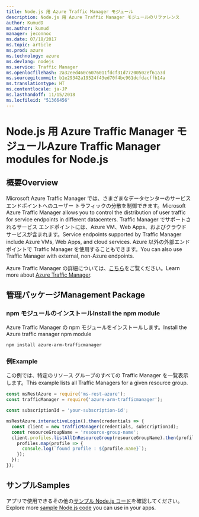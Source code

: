 ```yaml
---
title: Node.js 用 Azure Traffic Manager モジュール
description: Node.js 用 Azure Traffic Manager モジュールのリファレンス
author: KumudD
ms.author: kumud
manager: jeconnoc
ms.date: 07/18/2017
ms.topic: article
ms.prod: azure
ms.technology: azure
ms.devlang: nodejs
ms.service: Traffic Manager
ms.openlocfilehash: 2a32eed460c6076011fdcf31d77200502ef61a3d
ms.sourcegitcommit: b1e29342a19524f43ed70f4bc961dcfdacffb14a
ms.translationtype: HT
ms.contentlocale: ja-JP
ms.lasthandoff: 11/15/2018
ms.locfileid: "51366456"
---
```

# <a name="azure-traffic-manager-modules-for-nodejs"></a><span data-ttu-id="33162-103">Node.js 用 Azure Traffic Manager モジュール</span><span class="sxs-lookup"><span data-stu-id="33162-103">Azure Traffic Manager modules for Node.js</span></span>

## <a name="overview"></a><span data-ttu-id="33162-104">概要</span><span class="sxs-lookup"><span data-stu-id="33162-104">Overview</span></span>

<span data-ttu-id="33162-105">Microsoft Azure Traffic Manager では、さまざまなデータセンターのサービス エンドポイントへのユーザー トラフィックの分散を制御できます。</span><span class="sxs-lookup"><span data-stu-id="33162-105">Microsoft Azure Traffic Manager allows you to control the distribution of user traffic for service endpoints in different datacenters.</span></span> <span data-ttu-id="33162-106">Traffic Manager でサポートされるサービス エンドポイントには、Azure VM、Web Apps、およびクラウド サービスが含まれます。</span><span class="sxs-lookup"><span data-stu-id="33162-106">Service endpoints supported by Traffic Manager include Azure VMs, Web Apps, and cloud services.</span></span> <span data-ttu-id="33162-107">Azure 以外の外部エンドポイントで Traffic Manager を使用することもできます。</span><span class="sxs-lookup"><span data-stu-id="33162-107">You can also use Traffic Manager with external, non-Azure endpoints.</span></span>

<span data-ttu-id="33162-108">Azure Traffic Manager の詳細については、[こちら](https://docs.microsoft.com/azure/traffic-manager/traffic-manager-overview)をご覧ください。</span><span class="sxs-lookup"><span data-stu-id="33162-108">Learn more about [Azure Traffic Manager](https://docs.microsoft.com/azure/traffic-manager/traffic-manager-overview).</span></span>

## <a name="management-package"></a><span data-ttu-id="33162-109">管理パッケージ</span><span class="sxs-lookup"><span data-stu-id="33162-109">Management Package</span></span>

### <a name="install-the-npm-module"></a><span data-ttu-id="33162-110">npm モジュールのインストール</span><span class="sxs-lookup"><span data-stu-id="33162-110">Install the npm module</span></span>

<span data-ttu-id="33162-111">Azure Traffic Manager の npm モジュールをインストールします。</span><span class="sxs-lookup"><span data-stu-id="33162-111">Install the Azure traffic manager npm module</span></span>

```bash
npm install azure-arm-trafficmanager
```

### <a name="example"></a><span data-ttu-id="33162-112">例</span><span class="sxs-lookup"><span data-stu-id="33162-112">Example</span></span>

<span data-ttu-id="33162-113">この例では、特定のリソース グループのすべての Traffic Manager を一覧表示します。</span><span class="sxs-lookup"><span data-stu-id="33162-113">This example lists all Traffic Managers for a given resource group.</span></span>

```javascript
const msRestAzure = require('ms-rest-azure');
const trafficManager = require('azure-arm-trafficmanager');

const subscriptionId = 'your-subscription-id';

msRestAzure.interactiveLogin().then(credentials => {
  const client = new trafficManager(credentials, subscriptionId);
  const resourceGroupName = 'resource-group-name';
  client.profiles.listAllInResourceGroup(resourceGroupName).then(profiles => {
    profiles.map(profile => {
      console.log(`found profile : ${profile.name}`);
    });
  });
});
```

## <a name="samples"></a><span data-ttu-id="33162-114">サンプル</span><span class="sxs-lookup"><span data-stu-id="33162-114">Samples</span></span>

<span data-ttu-id="33162-115">アプリで使用できるその他の[サンプル Node.js コード](https://azure.microsoft.com/resources/samples/?platform=nodejs)を確認してください。</span><span class="sxs-lookup"><span data-stu-id="33162-115">Explore more [sample Node.js code](https://azure.microsoft.com/resources/samples/?platform=nodejs) you can use in your apps.</span></span>
